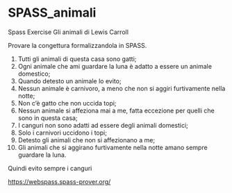 # SPASS_animali
Spass Exercise Gli animali di Lewis Carroll


Provare la congettura formalizzandola in SPASS.

1. Tutti gli animali di questa casa sono gatti;
2. Ogni animale che ami guardare la luna è adatto a essere un animale
domestico;
3. Quando detesto un animale lo evito;
4. Nessun animale è carnivoro, a meno che non si aggiri furtivamente nella
notte;
5. Non c’è gatto che non uccida topi;
6. Nessun animale si affeziona mai a me, fatta eccezione per quelli che
sono in questa casa;
7. I canguri non sono adatti ad essere degli animali domestici;
8. Solo i carnivori uccidono i topi;
9. Detesto gli animali che non si affezionano a me;
10. Gli animali che si aggirano furtivamente nella notte amano sempre
guardare la luna.

Quindi evito sempre i canguri




https://webspass.spass-prover.org/
